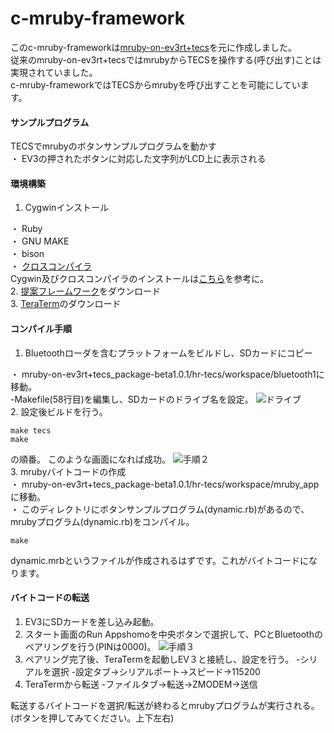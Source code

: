 # c-mruby-framework
このc-mruby-frameworkは[mruby-on-ev3rt+tecs](https://www.toppers.jp/tecs.html#mruby_ev3rt)を元に作成しました。
<br>
従来のmruby-on-ev3rt+tecsではmrubyからTECSを操作する(呼び出す)ことは実現されていました。
<br>
c-mruby-frameworkではTECSからmrubyを呼び出すことを可能にしています。

#### サンプルプログラム
TECSでmrubyのボタンサンプルプログラムを動かす
<br>
・ EV3の押されたボタンに対応した文字列がLCD上に表示される

#### 環境構築
1. Cygwinインストール

・ Ruby
<br>
・ GNU MAKE
<br>
・ bison
<br>
・ [クロスコンパイラ](https://launchpad.net/gcc-arm-embedded/4.8/4.8-2014-q3-update/+download/gcc-arm-none-eabi-4_8-2014q3-20140805-win32.exe)
<br>
Cygwin及びクロスコンパイラのインストールは[こちら](https://dev.toppers.jp/trac_user/ev3pf/wiki/DevEnvWin)を参考に。
<br>
2. [提案フレームワーク](https://github.com/azu-lab/c-mruby-framework.git)をダウンロード
<br>
3. [TeraTerm](https://ja.osdn.net/projects/ttssh2/)のダウンロード

#### コンパイル手順
1. Bluetoothローダを含むプラットフォームをビルドし、SDカードにコピー

・ mruby-on-ev3rt+tecs_package-beta1.0.1/hr-tecs/workspace/bluetooth1に移動。
<br>
   -Makefile(58行目)を編集し、SDカードのドライブ名を設定。
![ドライブ](https://user-images.githubusercontent.com/71630047/159626217-238c4452-e63c-4217-9343-b6ef4d4d464c.png)
<br>
2. 設定後ビルドを行う。
```
make tecs
make
```
の順番。
このような画面になれば成功。
![手順２](https://user-images.githubusercontent.com/71630047/159627117-14b902ba-b284-4d06-af39-853a84115a28.png)
<br>
3. mrubyバイトコードの作成
<br>
・ mruby-on-ev3rt+tecs_package-beta1.0.1/hr-tecs/workspace/mruby_appに移動。
<br>
・ このディレクトリにボタンサンプルプログラム(dynamic.rb)があるので、mrubyプログラム(dynamic.rb)をコンパイル。
```
make
```
dynamic.mrbというファイルが作成されるはずです。これがバイトコードになります。

#### バイトコードの転送
1. EV3にSDカードを差し込み起動。
2. スタート画面のRun Appshomoを中央ボタンで選択して、PCとBluetoothのペアリングを行う(PINは0000)。
![手順３](https://user-images.githubusercontent.com/71630047/159627785-3f47b4e9-f7c6-4912-9119-5b137c79978c.png)
3. ペアリング完了後、TeraTermを起動しEV３と接続し、設定を行う。
    -シリアルを選択
    -設定タブ→シリアルポート→スピード→115200
4. TeraTermから転送
    -ファイルタブ→転送→ZMODEM→送信





転送するバイトコードを選択/転送が終わるとmrubyプログラムが実行される。(ボタンを押してみてください。上下左右)

    








